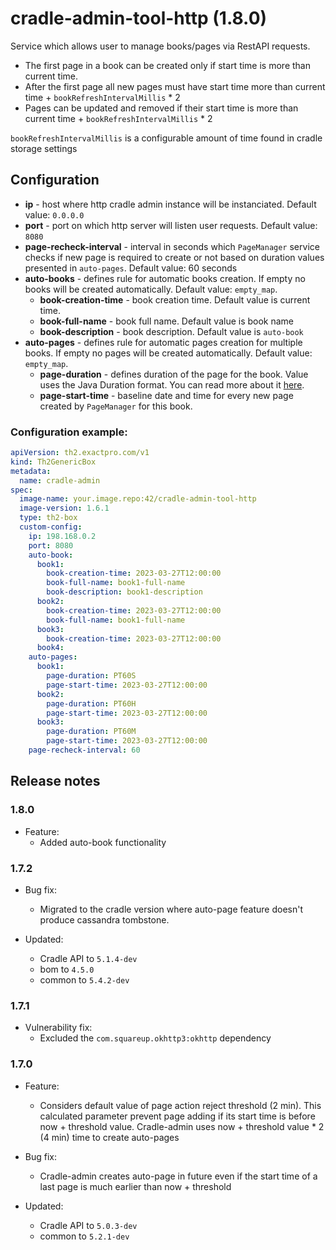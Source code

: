 # cradle-admin-tool-http (1.8.0)
Service which allows user to manage books/pages via RestAPI requests.
- The first page in a book can be created only if start time is more than current time.
- After the first page all new pages must have start time more than current time + `bookRefreshIntervalMillis` * 2
- Pages can be updated and removed if their start time is more than current time + `bookRefreshIntervalMillis` * 2

`bookRefreshIntervalMillis` is a configurable amount of time found in cradle storage settings



## Configuration
- **ip** - host where http cradle admin instance will be instanciated. Default value: `0.0.0.0`
- **port** - port on which http server will listen user requests. Default value: `8080`
- **page-recheck-interval** - interval in seconds which `PageManager` service checks if new page is required to create or not based on duration values presented in `auto-pages`. Default value: 60 seconds
- **auto-books** - defines rule for automatic books creation. If empty no books will be created automatically. Default value: `empty_map`.
  - **book-creation-time** - book creation time. Default value is current time.
  - **book-full-name** - book full name. Default value is book name
  - **book-description** - book description. Default value is `auto-book`
- **auto-pages** - defines rule for automatic pages creation for multiple books. If empty no pages will be created automatically. Default value: `empty_map`.
  - **page-duration** - defines duration of the page for the book. Value uses the Java Duration format. You can read more about it [here](https://docs.oracle.com/javase/8/docsT/api/java/time/Duration.html#parse-java.lang.CharSequence-).
  - **page-start-time** - baseline date and time for every new page created by `PageManager` for this book.

### Configuration example:
```yaml
apiVersion: th2.exactpro.com/v1
kind: Th2GenericBox
metadata:
  name: cradle-admin
spec:
  image-name: your.image.repo:42/cradle-admin-tool-http
  image-version: 1.6.1
  type: th2-box
  custom-config:
    ip: 198.168.0.2
    port: 8080
    auto-book:
      book1:
        book-creation-time: 2023-03-27T12:00:00
        book-full-name: book1-full-name
        book-description: book1-description
      book2:
        book-creation-time: 2023-03-27T12:00:00
        book-full-name: book1-full-name
      book3:
        book-creation-time: 2023-03-27T12:00:00
      book4:
    auto-pages:
      book1:
        page-duration: PT60S
        page-start-time: 2023-03-27T12:00:00
      book2: 
        page-duration: PT60H
        page-start-time: 2023-03-27T12:00:00
      book3: 
        page-duration: PT60M
        page-start-time: 2023-03-27T12:00:00
    page-recheck-interval: 60 
```

## Release notes

### 1.8.0

+ Feature:
  + Added auto-book functionality

### 1.7.2

+ Bug fix:
  + Migrated to the cradle version where auto-page feature doesn't produce cassandra tombstone.
  
+ Updated:
  + Cradle API to `5.1.4-dev`
  + bom to `4.5.0`
  + common to `5.4.2-dev`

### 1.7.1

+ Vulnerability fix:
  + Excluded the `com.squareup.okhttp3:okhttp` dependency 

### 1.7.0

+ Feature:
  + Considers default value of page action reject threshold (2 min). This calculated parameter prevent page adding if its start time is before now + threshold value. 
    Cradle-admin uses now + threshold value * 2 (4 min) time to create auto-pages
    
+ Bug fix:
  + Cradle-admin creates auto-page in future even if the start time of a last page is much earlier than now + threshold

+ Updated:
  + Cradle API to `5.0.3-dev`  
  + common to `5.2.1-dev`  
